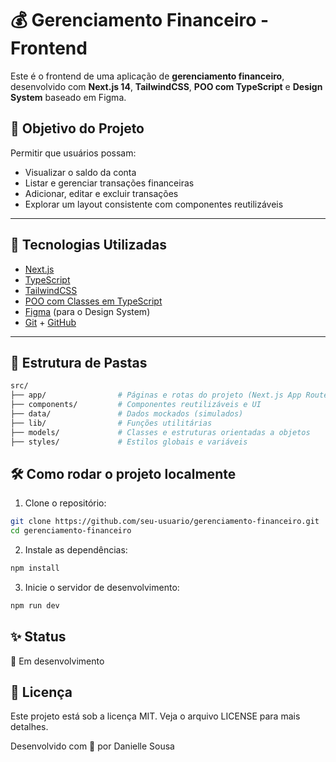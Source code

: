 # 💰 Gerenciamento Financeiro - Frontend

Este é o frontend de uma aplicação de **gerenciamento financeiro**, desenvolvido com **Next.js 14**, **TailwindCSS**, **POO com TypeScript** e **Design System** baseado em Figma.

## 🚀 Objetivo do Projeto

Permitir que usuários possam:

- Visualizar o saldo da conta
- Listar e gerenciar transações financeiras
- Adicionar, editar e excluir transações
- Explorar um layout consistente com componentes reutilizáveis

---

## 🧰 Tecnologias Utilizadas

- [Next.js](https://nextjs.org/)
- [TypeScript](https://www.typescriptlang.org/)
- [TailwindCSS](https://tailwindcss.com/)
- [POO com Classes em TypeScript](https://www.typescriptlang.org/docs/handbook/2/classes.html)
- [Figma](https://figma.com) (para o Design System)
- [Git](https://git-scm.com/) + [GitHub](https://github.com/)

---

## 📁 Estrutura de Pastas

```bash
src/
├── app/                # Páginas e rotas do projeto (Next.js App Router)
├── components/         # Componentes reutilizáveis e UI
├── data/               # Dados mockados (simulados)
├── lib/                # Funções utilitárias
├── models/             # Classes e estruturas orientadas a objetos
├── styles/             # Estilos globais e variáveis
```

## 🛠 Como rodar o projeto localmente
1. Clone o repositório:

```bash
git clone https://github.com/seu-usuario/gerenciamento-financeiro.git
cd gerenciamento-financeiro
```

2. Instale as dependências:

```bash
npm install
```

3. Inicie o servidor de desenvolvimento:

```bash
npm run dev
```

## ✨ Status
🔧 Em desenvolvimento

## 📄 Licença
Este projeto está sob a licença MIT. Veja o arquivo LICENSE para mais detalhes.

Desenvolvido com 💙 por Danielle Sousa

